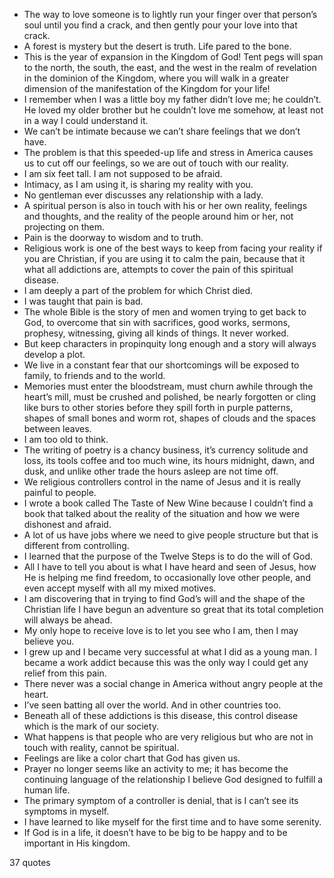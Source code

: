  - The way to love someone is to lightly run your finger over that person’s soul until you find a crack, and then gently pour your love into that crack.
 - A forest is mystery but the desert is truth. Life pared to the bone.
 - This is the year of expansion in the Kingdom of God! Tent pegs will span to the north, the south, the east, and the west in the realm of revelation in the dominion of the Kingdom, where you will walk in a greater dimension of the manifestation of the Kingdom for your life!
 - I remember when I was a little boy my father didn’t love me; he couldn’t. He loved my older brother but he couldn’t love me somehow, at least not in a way I could understand it.
 - We can’t be intimate because we can’t share feelings that we don’t have.
 - The problem is that this speeded-up life and stress in America causes us to cut off our feelings, so we are out of touch with our reality.
 - I am six feet tall. I am not supposed to be afraid.
 - Intimacy, as I am using it, is sharing my reality with you.
 - No gentleman ever discusses any relationship with a lady.
 - A spiritual person is also in touch with his or her own reality, feelings and thoughts, and the reality of the people around him or her, not projecting on them.
 - Pain is the doorway to wisdom and to truth.
 - Religious work is one of the best ways to keep from facing your reality if you are Christian, if you are using it to calm the pain, because that it what all addictions are, attempts to cover the pain of this spiritual disease.
 - I am deeply a part of the problem for which Christ died.
 - I was taught that pain is bad.
 - The whole Bible is the story of men and women trying to get back to God, to overcome that sin with sacrifices, good works, sermons, prophesy, witnessing, giving all kinds of things. It never worked.
 - But keep characters in propinquity long enough and a story will always develop a plot.
 - We live in a constant fear that our shortcomings will be exposed to family, to friends and to the world.
 - Memories must enter the bloodstream, must churn awhile through the heart’s mill, must be crushed and polished, be nearly forgotten or cling like burs to other stories before they spill forth in purple patterns, shapes of small bones and worm rot, shapes of clouds and the spaces between leaves.
 - I am too old to think.
 - The writing of poetry is a chancy business, it’s currency solitude and loss, its tools coffee and too much wine, its hours midnight, dawn, and dusk, and unlike other trade the hours asleep are not time off.
 - We religious controllers control in the name of Jesus and it is really painful to people.
 - I wrote a book called The Taste of New Wine because I couldn’t find a book that talked about the reality of the situation and how we were dishonest and afraid.
 - A lot of us have jobs where we need to give people structure but that is different from controlling.
 - I learned that the purpose of the Twelve Steps is to do the will of God.
 - All I have to tell you about is what I have heard and seen of Jesus, how He is helping me find freedom, to occasionally love other people, and even accept myself with all my mixed motives.
 - I am discovering that in trying to find God’s will and the shape of the Christian life I have begun an adventure so great that its total completion will always be ahead.
 - My only hope to receive love is to let you see who I am, then I may believe you.
 - I grew up and I became very successful at what I did as a young man. I became a work addict because this was the only way I could get any relief from this pain.
 - There never was a social change in America without angry people at the heart.
 - I’ve seen batting all over the world. And in other countries too.
 - Beneath all of these addictions is this disease, this control disease which is the mark of our society.
 - What happens is that people who are very religious but who are not in touch with reality, cannot be spiritual.
 - Feelings are like a color chart that God has given us.
 - Prayer no longer seems like an activity to me; it has become the continuing language of the relationship I believe God designed to fulfill a human life.
 - The primary symptom of a controller is denial, that is I can’t see its symptoms in myself.
 - I have learned to like myself for the first time and to have some serenity.
 - If God is in a life, it doesn’t have to be big to be happy and to be important in His kingdom.

37 quotes